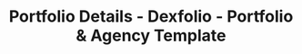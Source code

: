 ---
layout: "portfolio-details"
title: "Portfolio Details - Dexfolio - Portfolio & Agency Template"
permalink: /portfolio-details/

############################ Portfolio #################################
portfolio_item:
  title: "Brand Design"
  text: "The modern world and people everywhere."
  image: "/assets/images/details/portfolio_details_1.jpg"
  info:
    - category: "Client"
      title: "John Doe"
    - category: "Sr. Designer"
      title: "Stuard Martin"
    - category: "Categoey"
      title: "Branding"

  project_detail:
    - title: "Project details"
      text: "Making changes in your life is great and it is the way we grow and. Change is a constant process and part of being human. When embark on changing anything in your life you have to start where you are. Until you know where that is it would be difficult to effectively make the change. You have to start with constant process great and part of being human."
      image_1: "/assets/images/details/portfolio_details_2.jpg"
      image_2: "/assets/images/details/portfolio_details_3.jpg"
      image_3: "/assets/images/details/portfolio_details_4.jpg"
      image_4: "/assets/images/details/portfolio_details_5.jpg"
      image_alt: "image_not_found"
      text_1: "Many people feel that there is a limited amount of abundance, wealth, or chances to succeed in life."
      text_2: "Every former smoker can tell you just how hard it is to stop smoking cigarettes. However, there are a range of stop smoking commodities that can assist you on your transition to a smoke-free lifestyle. Though there is no cure for smokin there are a variety of smoking free videos, quit smoking aid groups and that will make your endeavour to quit smoking cigarettes much easier for you."
      text_3: Making changes in your life is great and it is the way we grow and is a constant process and part of being human. When embark on changing anything in life you have to start where you are. Until you know where that is would difficult to effectively make the change. You have to start with a baseline.
      url: "/contact.html"
      btn: "DISCUSS YOUR PROJECT WITH US"

##################### Other Post Section #########################
other:
  - title: "Next project"
    text: "Nike Brand Re-Branding"
    text_2: "Branding  -  Product"
    image: "/assets/images/details/portfolio_details_6.jpg"
    image_alt: "image_not_found"
    url: "/portfolio-details"
  - title: "Previous project"
    text: "Nike Invitation Cards"
    text_2: "Branding  -  Product"
    image: "/assets/images/details/portfolio_details_7.jpg"
    image_alt: "image_not_found"
    url: "/portfolio-details"


---